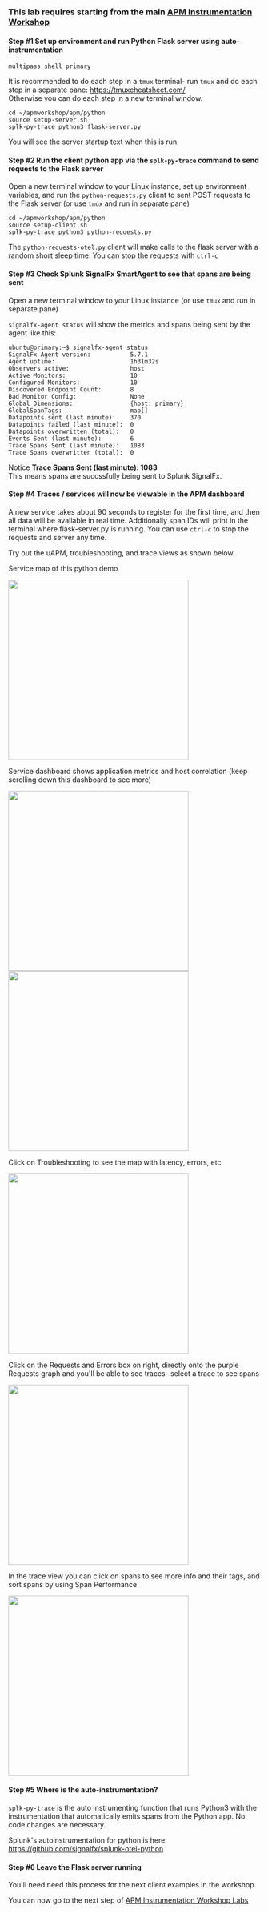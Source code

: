 ### This lab requires starting from the main [APM Instrumentation Workshop](../workshop-steps/3-workshop-labs.md)

#### Step #1 Set up environment and run Python Flask server using auto-instrumentation

`multipass shell primary`

It is recommended to do each step in a `tmux` terminal- run `tmux` and do each step in a separate pane: https://tmuxcheatsheet.com/  
Otherwise you can do each step in a new terminal window.  

```
cd ~/apmworkshop/apm/python
source setup-server.sh  
splk-py-trace python3 flask-server.py  
```

You will see the server startup text when this is run.

#### Step #2 Run the client python app via the `splk-py-trace` command to send requests to the Flask server

Open a new terminal window to your Linux instance, set up environment variables, and run the `python-requests.py` client to sent POST requests to the Flask server (or use `tmux` and run in separate pane)

```
cd ~/apmworkshop/apm/python
source setup-client.sh  
splk-py-trace python3 python-requests.py
```

The `python-requests-otel.py` client will make calls to the flask server with a random short sleep time.
You can stop the requests with `ctrl-c`

#### Step #3 Check Splunk SignalFx SmartAgent to see that spans are being sent

Open a new terminal window to your Linux instance (or use `tmux` and run in separate pane)

`signalfx-agent status` will show the metrics and spans being sent by the agent like this:

```
ubuntu@primary:~$ signalfx-agent status
SignalFx Agent version:           5.7.1
Agent uptime:                     1h31m32s
Observers active:                 host
Active Monitors:                  10
Configured Monitors:              10
Discovered Endpoint Count:        8
Bad Monitor Config:               None
Global Dimensions:                {host: primary}
GlobalSpanTags:                   map[]
Datapoints sent (last minute):    370
Datapoints failed (last minute):  0
Datapoints overwritten (total):   0
Events Sent (last minute):        6
Trace Spans Sent (last minute):   1083
Trace Spans overwritten (total):  0
```

Notice **Trace Spans Sent (last minute):   1083**  
This means spans are succssfully being sent to Splunk SignalFx.

#### Step #4 Traces / services will now be viewable in the APM dashboard

A new service takes about 90 seconds to register for the first time, and then all data will be available in real time.
Additionally span IDs will print in the terminal where flask-server.py is running.
You can use `ctrl-c` to stop the requests and server any time.

Try out the uAPM, troubleshooting, and trace views as shown below.

Service map of this python demo  

<img src="../../../assets/vlcsnap-00001.png" width="360"> 

Service dashboard shows application metrics and host correlation (keep scrolling down this dashboard to see more)

<img src="../../../assets/vlcsnap-00002.png" width="360">  
<img src="../../../assets/vlcsnap-00003.png" width="360">  

Click on Troubleshooting to see the map with latency, errors, etc  

<img src="../../../assets/vlcsnap-00005.png" width="360"> 

Click on the Requests and Errors box on right, directly onto the purple Requests graph and you'll be able to see traces- select a trace to see spans

<img src="../../../assets/vlcsnap-00004.png" width="360"> 

In the trace view you can click on spans to see more info and their tags, and sort spans by using Span Performance

<img src="../../../assets/vlcsnap-00006.png" width="360"> 

#### Step #5 Where is the auto-instrumentation?

`splk-py-trace` is the auto instrumenting function that runs Python3 with the instrumentation that automatically emits spans from the Python app. No code changes are necessary.

Splunk's autoinstrumentation for python is here: https://github.com/signalfx/splunk-otel-python

#### Step #6 Leave the Flask server running

You'll need need this process for the next client examples in the workshop.  

You can now go to the next step of [APM Instrumentation Workshop Labs](../workshop-steps/3-workshop-labs.md)
